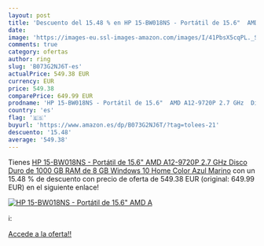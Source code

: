 ```yaml
---
layout: post
title: 'Descuento del 15.48 % en HP 15-BW018NS - Portátil de 15.6"  AMD A'
date: 
image: 'https://images-eu.ssl-images-amazon.com/images/I/41PbsX5cqPL._SL200_.jpg'
comments: true
category: ofertas
author: ring
slug: 'B073G2NJ6T-es'
actualPrice: 549.38 EUR
currency: EUR
price: 549.38
comparePrice: 649.99 EUR
prodname: 'HP 15-BW018NS - Portátil de 15.6"  AMD A12-9720P 2.7 GHz  Disco Duro de 1000 GB  RAM de 8 GB  Windows 10 Home  Color Azul Marino'
country: 'es'
flag: '🇪🇸'
buyurl: 'https://www.amazon.es/dp/B073G2NJ6T/?tag=tolees-21'
descuento: '15.48'
average: '549.38'
---
```


Tienes [HP 15-BW018NS - Portátil de 15.6"  AMD A12-9720P 2.7 GHz  Disco Duro de 1000 GB  RAM de 8 GB  Windows 10 Home  Color Azul Marino](https://www.amazon.es/dp/B073G2NJ6T/?tag=tolees-21) con un 15.48 % de descuento con precio de oferta de 549.38 EUR (original: 649.99 EUR) en el siguiente enlace!

[![HP 15-BW018NS - Portátil de 15.6"  AMD A](https://images-eu.ssl-images-amazon.com/images/I/41PbsX5cqPL._SL200_.jpg)](https://www.amazon.es/dp/B073G2NJ6T/?tag=tolees-21)

ℹ️:


[Accede a la oferta!!](https://www.amazon.es/dp/B073G2NJ6T/?tag=tolees-21)
